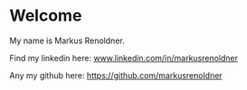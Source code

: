 # Welcome

My name is Markus Renoldner.

Find my linkedin here:
www.linkedin.com/in/markusrenoldner

Any my github here:
https://github.com/markusrenoldner
